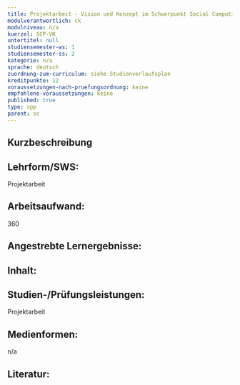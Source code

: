 ```yaml
---
title: Projektarbeit - Vision und Konzept im Schwerpunkt Social Computing
modulverantwortlich: ck
modulniveau: n/a
kuerzel: SCP-VK
untertitel: null
studiensemester-ws: 1
studiensemester-ss: 2
kategorie: n/a
sprache: deutsch
zuordnung-zum-curriculum: siehe Studienverlaufsplan
kreditpunkte: 12
voraussetzungen-nach-pruefungsordnung: keine
empfohlene-voraussetzungen: keine
published: true
type: spp
parent: sc
---
```


## Kurzbeschreibung

## Lehrform/SWS: 
Projektarbeit

## Arbeitsaufwand: 
360

## Angestrebte Lernergebnisse:

## Inhalt:

## Studien-/Prüfungsleistungen:
Projektarbeit

## Medienformen:
n/a

## Literatur:
